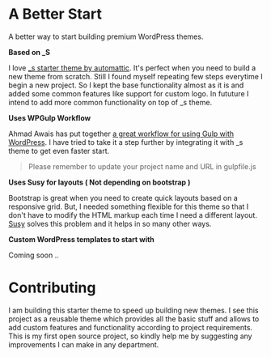 # A Better Start
A better way to start building premium WordPress themes.

**Based on _S**

I love [_s starter theme by automattic](https://github.com/Automattic/_s). It's perfect when you need to build a new theme from scratch. Still I found myself repeating few steps everytime I begin a new project. So I kept the base functionality almost as it is and added some common features like support for custom logo. In fututure I intend to add more common functionality on top of _s theme.

**Uses WPGulp Workflow**

Ahmad Awais has put together [a great workflow for using Gulp with WordPress](https://github.com/ahmadawais/WPGulp). I have tried to take it a step further by integrating it with _s theme to get even faster start.

>Please remember to update your project name and URL in gulpfile.js

**Uses Susy for layouts ( Not depending on bootstrap )**

Bootstrap is great when you need to create quick layouts based on a responsive grid. But, I needed something flexible for this theme so that I don't have to modify the HTML markup each time I need a different layout. [Susy](http://susy.oddbird.net/) solves this problem and it helps in so many other ways.

**Custom WordPress templates to start with**

Coming soon ..

# Contributing

I am building this starter theme to speed up building new themes. I see this project as a reusable theme which provides all the basic stuff and allows to add custom features and functionality according to project requirements. This is my first open source project, so kindly help me by suggesting any improvements I can make in any department.
